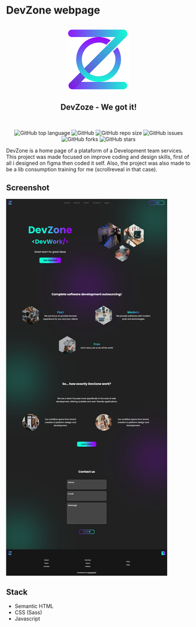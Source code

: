# DevZone webpage

<br>

<div align="center">
  <img src="./assets/images/logo.png">
  <h2>DevZoze - We got it!</h2>
</div>

<br>

<div align="center">

![GitHub top language](https://img.shields.io/github/languages/top/KaiqueMCR/DevZone?color=%23f06529)
![GitHub](https://img.shields.io/github/license/KaiqueMCR/DevZone)
![GitHub repo size](https://img.shields.io/github/repo-size/KaiqueMCR/DevZone)
![GitHub issues](https://img.shields.io/github/issues/KaiqueMCR/DevZone)
![GitHub forks](https://img.shields.io/github/forks/KaiqueMCR/DevZone)
![GitHub stars](https://img.shields.io/github/stars/KaiqueMCR/DevZone)

</div>

DevZone is a home page of a plataform of a Development team services. This project was made focused on improve coding and design skills, first of all i designed on figma then coded it self. Also, the project was also made to be a lib consumption training for me (scrollreveal in that case).

## Screenshot

![screenshot](./assets/.github/screenshot.jpg)

## Stack

- Semantic HTML
- CSS (Sass)
- Javascript
